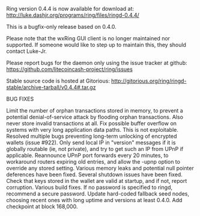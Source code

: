 Ring version 0.4.4 is now available for download at:
http://luke.dashjr.org/programs/ring/files/ringd-0.4.4/

This is a bugfix-only release based on 0.4.0.

Please note that the wxRing GUI client is no longer maintained nor supported. If someone would like to step up to maintain this, they should contact Luke-Jr.

Please report bugs for the daemon only using the issue tracker at github:
https://github.com/litecoincash-project/ring/issues

Stable source code is hosted at Gitorious:
http://gitorious.org/ring/ringd-stable/archive-tarball/v0.4.4#.tar.gz

BUG FIXES

Limit the number of orphan transactions stored in memory, to prevent a potential denial-of-service attack by flooding orphan transactions. Also never store invalid transactions at all.
Fix possible buffer overflow on systems with very long application data paths. This is not exploitable.
Resolved multiple bugs preventing long-term unlocking of encrypted wallets (issue #922).
Only send local IP in "version" messages if it is globally routable (ie, not private), and try to get such an IP from UPnP if applicable.
Reannounce UPnP port forwards every 20 minutes, to workaround routers expiring old entries, and allow the -upnp option to override any stored setting.
Various memory leaks and potential null pointer deferences have been
fixed.
Several shutdown issues have been fixed.
Check that keys stored in the wallet are valid at startup, and if not,
report corruption.
Various build fixes.
If no password is specified to ringd, recommend a secure password.
Update hard-coded fallback seed nodes, choosing recent ones with long uptime and versions at least 0.4.0.
Add checkpoint at block 168,000.

